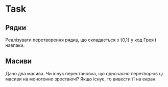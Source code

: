 # Task
## Рядки
Реалізувати перетворення рядка, що складається з {0,1} у код Грея і навпаки.
## Масиви
Дано два масива. Чи існує перестановка, що одночасно перетворює ці масиви на монотонно зростаючі? Якщо існує, то вивести її на екран.
